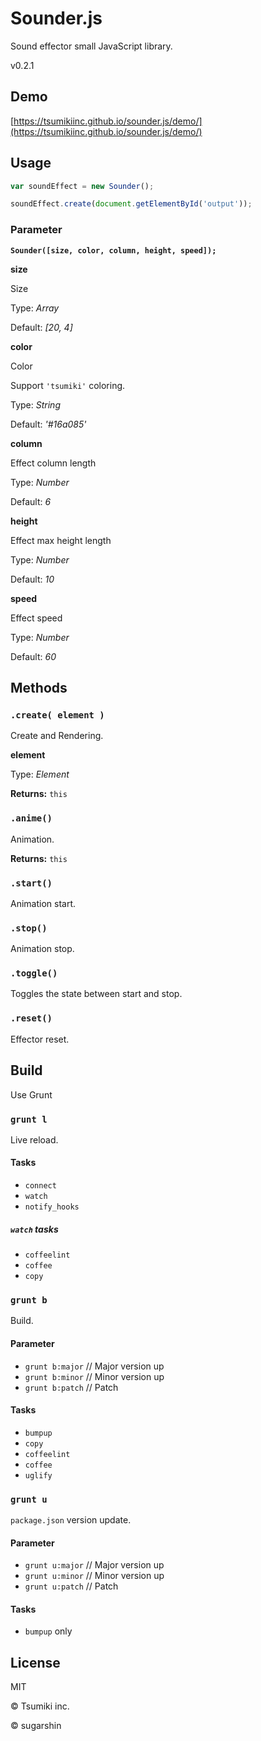 # Sounder.js

Sound effector small JavaScript library.

v0.2.1

## Demo

[https://tsumikiinc.github.io/sounder.js/demo/](https://tsumikiinc.github.io/sounder.js/demo/)

## Usage

```javascript
var soundEffect = new Sounder();

soundEffect.create(document.getElementById('output'));
```
### Parameter

**`Sounder([size, color, column, height, speed]);`**

**size**

Size

Type: *Array*

Default: *[20, 4]*

**color**

Color

Support `'tsumiki'` coloring.

Type: *String*

Default: *'#16a085'*

**column**

Effect column length

Type: *Number*

Default: *6*

**height**

Effect max height length

Type: *Number*

Default: *10*

**speed**

Effect speed

Type: *Number*

Default: *60*

## Methods

### `.create( element )`

Create and Rendering.

**element**

Type: *Element*

**Returns:** `this`

### `.anime()`

Animation.

**Returns:** `this`

### `.start()`

Animation start.

### `.stop()`

Animation stop.

### `.toggle()`

Toggles the state between start and stop.

### `.reset()`

Effector reset.

## Build

Use Grunt

### `grunt l`

Live reload.

#### Tasks

* `connect`
* `watch`
* `notify_hooks`

##### `watch` tasks

* `coffeelint`
* `coffee`
* `copy`

### `grunt b`

Build.

#### Parameter

* `grunt b:major` // Major version up
* `grunt b:minor` // Minor version up
* `grunt b:patch` // Patch

#### Tasks

* `bumpup`
* `copy`
* `coffeelint`
* `coffee`
* `uglify`

### `grunt u`

`package.json` version update.

#### Parameter

* `grunt u:major` // Major version up
* `grunt u:minor` // Minor version up
* `grunt u:patch` // Patch

#### Tasks

* `bumpup` only

## License

MIT

© Tsumiki inc.

© sugarshin
